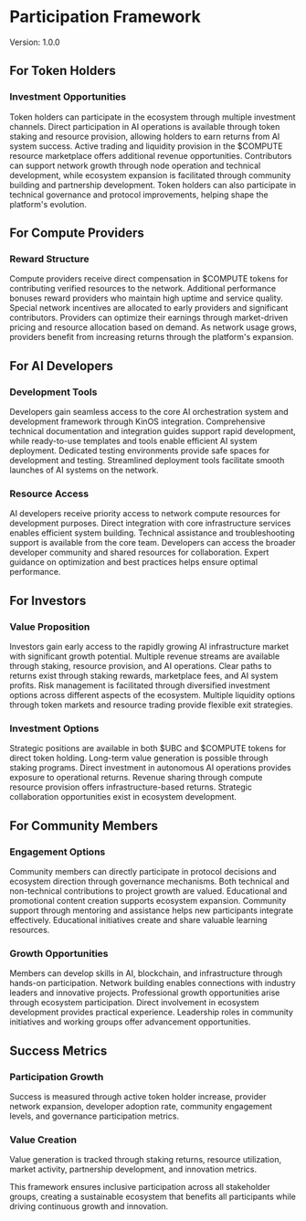 # Participation Framework
Version: 1.0.0

## For Token Holders

### Investment Opportunities
Token holders can participate in the ecosystem through multiple investment channels. Direct participation in AI operations is available through token staking and resource provision, allowing holders to earn returns from AI system success. Active trading and liquidity provision in the $COMPUTE resource marketplace offers additional revenue opportunities. Contributors can support network growth through node operation and technical development, while ecosystem expansion is facilitated through community building and partnership development. Token holders can also participate in technical governance and protocol improvements, helping shape the platform's evolution.

## For Compute Providers

### Reward Structure
Compute providers receive direct compensation in $COMPUTE tokens for contributing verified resources to the network. Additional performance bonuses reward providers who maintain high uptime and service quality. Special network incentives are allocated to early providers and significant contributors. Providers can optimize their earnings through market-driven pricing and resource allocation based on demand. As network usage grows, providers benefit from increasing returns through the platform's expansion.

## For AI Developers

### Development Tools
Developers gain seamless access to the core AI orchestration system and development framework through KinOS integration. Comprehensive technical documentation and integration guides support rapid development, while ready-to-use templates and tools enable efficient AI system deployment. Dedicated testing environments provide safe spaces for development and testing. Streamlined deployment tools facilitate smooth launches of AI systems on the network.

### Resource Access
AI developers receive priority access to network compute resources for development purposes. Direct integration with core infrastructure services enables efficient system building. Technical assistance and troubleshooting support is available from the core team. Developers can access the broader developer community and shared resources for collaboration. Expert guidance on optimization and best practices helps ensure optimal performance.

## For Investors

### Value Proposition
Investors gain early access to the rapidly growing AI infrastructure market with significant growth potential. Multiple revenue streams are available through staking, resource provision, and AI operations. Clear paths to returns exist through staking rewards, marketplace fees, and AI system profits. Risk management is facilitated through diversified investment options across different aspects of the ecosystem. Multiple liquidity options through token markets and resource trading provide flexible exit strategies.

### Investment Options
Strategic positions are available in both $UBC and $COMPUTE tokens for direct token holding. Long-term value generation is possible through staking programs. Direct investment in autonomous AI operations provides exposure to operational returns. Revenue sharing through compute resource provision offers infrastructure-based returns. Strategic collaboration opportunities exist in ecosystem development.

## For Community Members

### Engagement Options
Community members can directly participate in protocol decisions and ecosystem direction through governance mechanisms. Both technical and non-technical contributions to project growth are valued. Educational and promotional content creation supports ecosystem expansion. Community support through mentoring and assistance helps new participants integrate effectively. Educational initiatives create and share valuable learning resources.

### Growth Opportunities
Members can develop skills in AI, blockchain, and infrastructure through hands-on participation. Network building enables connections with industry leaders and innovative projects. Professional growth opportunities arise through ecosystem participation. Direct involvement in ecosystem development provides practical experience. Leadership roles in community initiatives and working groups offer advancement opportunities.

## Success Metrics

### Participation Growth
Success is measured through active token holder increase, provider network expansion, developer adoption rate, community engagement levels, and governance participation metrics.

### Value Creation
Value generation is tracked through staking returns, resource utilization, market activity, partnership development, and innovation metrics.

This framework ensures inclusive participation across all stakeholder groups, creating a sustainable ecosystem that benefits all participants while driving continuous growth and innovation.
